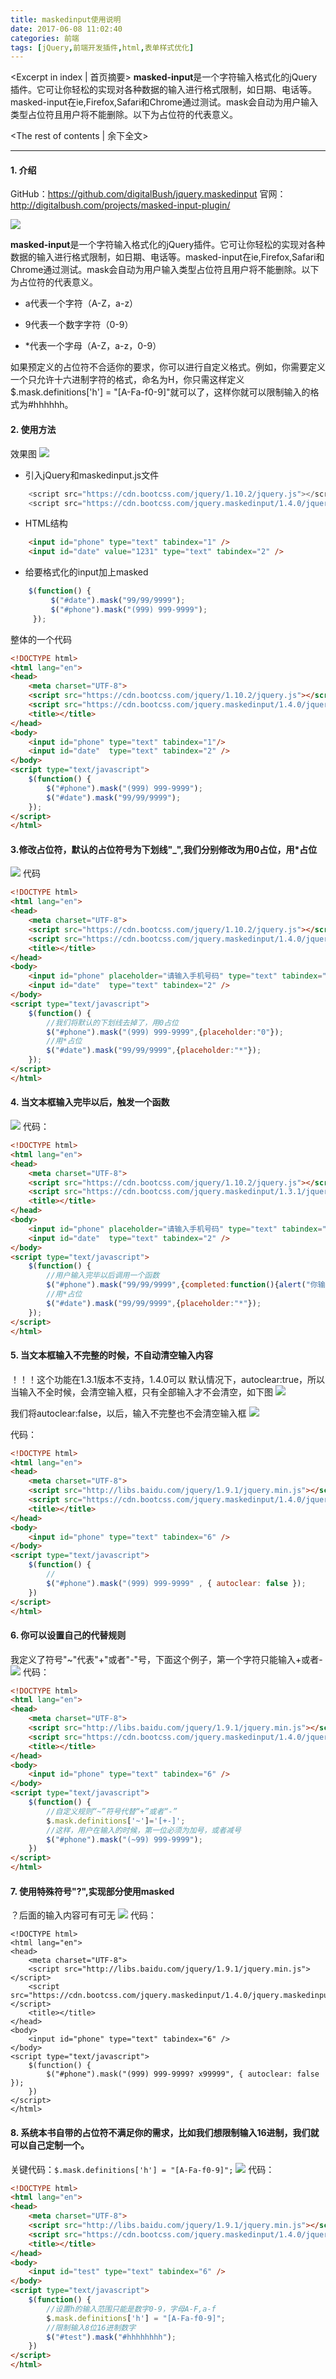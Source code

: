 ```yaml
---
title: maskedinput使用说明
date: 2017-06-08 11:02:40
categories: 前端
tags: [jQuery,前端开发插件,html,表单样式优化]
---
```

<Excerpt in index | 首页摘要> 
**masked-input**是一个字符输入格式化的jQuery插件。它可让你轻松的实现对各种数据的输入进行格式限制，如日期、电话等。masked-input在ie,Firefox,Safari和Chrome通过测试。mask会自动为用户输入类型占位符且用户将不能删除。以下为占位符的代表意义。
<!-- more -->
<The rest of contents | 余下全文>

-----
#### 1. 介绍
GitHub：https://github.com/digitalBush/jquery.maskedinput
官网：http://digitalbush.com/projects/masked-input-plugin/

![](https://github.com/Gabrielkaliboy/images/blob/master/_posts/maskedinput/maskedInput.png?raw=true)

**masked-input**是一个字符输入格式化的jQuery插件。它可让你轻松的实现对各种数据的输入进行格式限制，如日期、电话等。masked-input在ie,Firefox,Safari和Chrome通过测试。mask会自动为用户输入类型占位符且用户将不能删除。以下为占位符的代表意义。
- a代表一个字符（A-Z，a-z）

- 9代表一个数字字符（0-9）

- *代表一个字母（A-Z，a-z，0-9）

如果预定义的占位符不合适你的要求，你可以进行自定义格式。例如，你需要定义一个只允许十六进制字符的格式，命名为H，你只需这样定义$.mask.definitions['h'] = "[A-Fa-f0-9]"就可以了，这样你就可以限制输入的格式为#hhhhhh。

#### 2. 使用方法
效果图
![](https://github.com/Gabrielkaliboy/images/blob/master/_posts/maskedinput/2.gif?raw=true)
- 引入jQuery和maskedinput.js文件
```javascript
    <script src="https://cdn.bootcss.com/jquery/1.10.2/jquery.js"></script>
    <script src="https://cdn.bootcss.com/jquery.maskedinput/1.4.0/jquery.maskedinput.min.js"></script>
```
- HTML结构
```html
    <input id="phone" type="text" tabindex="1" />
    <input id="date" value="1231" type="text" tabindex="2" />
```
- 给要格式化的input加上masked
```javascript
    $(function() {
         $("#date").mask("99/99/9999");
         $("#phone").mask("(999) 999-9999");
     });
```
整体的一个代码
```html
<!DOCTYPE html>
<html lang="en">
<head>
    <meta charset="UTF-8">
    <script src="https://cdn.bootcss.com/jquery/1.10.2/jquery.js"></script>
    <script src="https://cdn.bootcss.com/jquery.maskedinput/1.4.0/jquery.maskedinput.min.js"></script>
    <title></title>
</head>
<body>
    <input id="phone" type="text" tabindex="1"/>
    <input id="date"  type="text" tabindex="2" />
</body>
<script type="text/javascript">
    $(function() {
        $("#phone").mask("(999) 999-9999");
        $("#date").mask("99/99/9999");
    });
</script>
</html>
```

#### 3.修改占位符，默认的占位符号为下划线"_",我们分别修改为用0占位，用*占位
![](https://github.com/Gabrielkaliboy/images/blob/master/_posts/maskedinput/1.gif?raw=true)
代码
```html
<!DOCTYPE html>
<html lang="en">
<head>
    <meta charset="UTF-8">
    <script src="https://cdn.bootcss.com/jquery/1.10.2/jquery.js"></script>
    <script src="https://cdn.bootcss.com/jquery.maskedinput/1.4.0/jquery.maskedinput.min.js"></script>
    <title></title>
</head>
<body>
    <input id="phone" placeholder="请输入手机号码" type="text" tabindex="1"/>
    <input id="date"  type="text" tabindex="2" />
</body>
<script type="text/javascript">
    $(function() {
        //我们将默认的下划线去掉了，用0占位
        $("#phone").mask("(999) 999-9999",{placeholder:"0"});
        //用*占位
        $("#date").mask("99/99/9999",{placeholder:"*"});
    });
</script>
</html>
```

#### 4. 当文本框输入完毕以后，触发一个函数
![](https://github.com/Gabrielkaliboy/images/blob/master/_posts/maskedinput/3.gif?raw=true)
代码：
```html
<!DOCTYPE html>
<html lang="en">
<head>
    <meta charset="UTF-8">
    <script src="https://cdn.bootcss.com/jquery/1.10.2/jquery.js"></script>
    <script src="https://cdn.bootcss.com/jquery.maskedinput/1.3.1/jquery.maskedinput.min.js"></script>
    <title></title>
</head>
<body>
    <input id="phone" placeholder="请输入手机号码" type="text" tabindex="1"/>
    <input id="date"  type="text" tabindex="2" />
</body>
<script type="text/javascript">
    $(function() {
        //用户输入完毕以后调用一个函数
        $("#phone").mask("99/99/9999",{completed:function(){alert("你输入的手机号是: "+this.val());}});
        //用*占位
        $("#date").mask("99/99/9999",{placeholder:"*"});
    });
</script>
</html>
```
#### 5. 当文本框输入不完整的时候，不自动清空输入内容
！！！这个功能在1.3.1版本不支持，1.4.0可以
默认情况下，autoclear:true，所以当输入不全时候，会清空输入框，只有全部输入才不会清空，如下图
![](https://github.com/Gabrielkaliboy/images/blob/master/_posts/maskedinput/4.gif?raw=true)

我们将autoclear:false，以后，输入不完整也不会清空输入框
![](https://github.com/Gabrielkaliboy/images/blob/master/_posts/maskedinput/5.gif?raw=true)

代码：
```html
<!DOCTYPE html>
<html lang="en">
<head>
    <meta charset="UTF-8">
    <script src="http://libs.baidu.com/jquery/1.9.1/jquery.min.js"></script>
    <script src="https://cdn.bootcss.com/jquery.maskedinput/1.4.0/jquery.maskedinput.min.js"></script>
    <title></title>
</head>
<body>
    <input id="phone" type="text" tabindex="6" />
</body>
<script type="text/javascript">
    $(function() {
        //
        $("#phone").mask("(999) 999-9999" , { autoclear: false });
    })
</script>
</html>
```
#### 6. 你可以设置自己的代替规则
我定义了符号"~"代表"+"或者"-"号，下面这个例子，第一个字符只能输入+或者-
![](https://github.com/Gabrielkaliboy/images/blob/master/_posts/maskedinput/6.gif?raw=true)
代码：
```html
<!DOCTYPE html>
<html lang="en">
<head>
    <meta charset="UTF-8">
    <script src="http://libs.baidu.com/jquery/1.9.1/jquery.min.js"></script>
    <script src="https://cdn.bootcss.com/jquery.maskedinput/1.4.0/jquery.maskedinput.min.js"></script>
    <title></title>
</head>
<body>
    <input id="phone" type="text" tabindex="6" />
</body>
<script type="text/javascript">
    $(function() {
        //自定义规则“~”符号代替“+”或者“-”
        $.mask.definitions['~']='[+-]';
        //这样，用户在输入的时候，第一位必须为加号，或者减号
        $("#phone").mask("(~99) 999-9999");
    })
</script>
</html>
```

#### 7. 使用特殊符号"?",实现部分使用masked
？后面的输入内容可有可无
![](https://github.com/Gabrielkaliboy/images/blob/master/_posts/maskedinput/7.gif?raw=true)
代码：
```
<!DOCTYPE html>
<html lang="en">
<head>
    <meta charset="UTF-8">
    <script src="http://libs.baidu.com/jquery/1.9.1/jquery.min.js"></script>
    <script src="https://cdn.bootcss.com/jquery.maskedinput/1.4.0/jquery.maskedinput.min.js"></script>
    <title></title>
</head>
<body>
    <input id="phone" type="text" tabindex="6" />
</body>
<script type="text/javascript">
    $(function() {
        $("#phone").mask("(999) 999-9999? x99999", { autoclear: false });
    })
</script>
</html>
```

#### 8. 系统本书自带的占位符不满足你的需求，比如我们想限制输入16进制，我们就可以自己定制一个。
关键代码：`$.mask.definitions['h'] = "[A-Fa-f0-9]";`
![](https://github.com/Gabrielkaliboy/images/blob/master/_posts/maskedinput/8.gif?raw=true)
代码：
```html
<!DOCTYPE html>
<html lang="en">
<head>
    <meta charset="UTF-8">
    <script src="http://libs.baidu.com/jquery/1.9.1/jquery.min.js"></script>
    <script src="https://cdn.bootcss.com/jquery.maskedinput/1.4.0/jquery.maskedinput.min.js"></script>
    <title></title>
</head>
<body>
    <input id="test" type="text" tabindex="6" />
</body>
<script type="text/javascript">
    $(function() {
    	//设置h的输入范围只能是数字0-9，字母A-F,a-f
    	$.mask.definitions['h'] = "[A-Fa-f0-9]";
    	//限制输入8位16进制数字
        $("#test").mask("#hhhhhhhh");
    })
</script>
</html>
```
